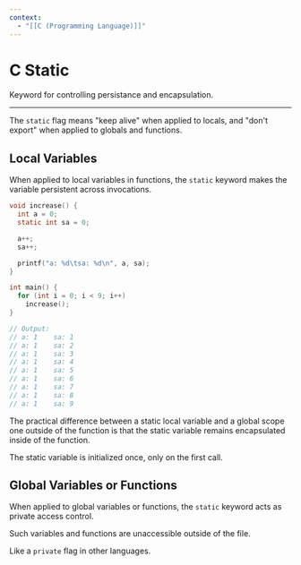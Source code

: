 ```yaml
---
context:
  - "[[C (Programming Language)]]"
---
```


# C Static

Keyword for controlling persistance and encapsulation.

---

The `static` flag means "keep alive" when applied to locals, and "don't export" when applied to globals and functions.

## Local Variables

When applied to local variables in functions, the `static` keyword makes the variable persistent across invocations.

```c
void increase() {
  int a = 0;
  static int sa = 0;

  a++;
  sa++;

  printf("a: %d\tsa: %d\n", a, sa);
}

int main() {
  for (int i = 0; i < 9; i++)
    increase();
}

// Output:
// a: 1    sa: 1
// a: 1    sa: 2
// a: 1    sa: 3
// a: 1    sa: 4
// a: 1    sa: 5
// a: 1    sa: 6
// a: 1    sa: 7
// a: 1    sa: 8
// a: 1    sa: 9
```

The practical difference between a static local variable and a global scope one outside of the function is that the static variable remains encapsulated inside of the function.

The static variable is initialized once, only on the first call.

## Global Variables or Functions

When applied to global variables or functions, the `static` keyword acts as private access control.

Such variables and functions are unaccessible outside of the file.

Like a `private` flag in other languages.

